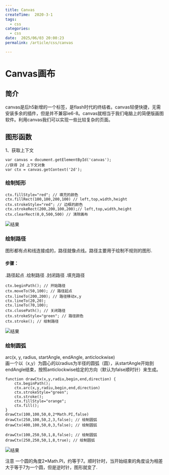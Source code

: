 ```yaml
---
title: Canvas
createTime:  2020-3-1
tags:
  - css
categories:
  - css
date:  2025/06/03 20:00:23
permalink: /article/css/canvas

---
```


# Canvas画布

## 简介
canvas是后h5新增的一个标签，是flash时代的终结者。canvas轻便快捷，无需安装多余的插件，但是并不兼容ie6-8。canvas就相当于我们电脑上的简便版画图软件。利用canvas我们可以实现一些比较复杂的页面。

## 图形函数
1、获取上下文

```
var canvas = document.getElementById('canvas');
//获得 2d 上下文对象
var ctx = canvas.getContext('2d');
```

### 绘制矩形
```
ctx.fillStyle="red"; // 填充的颜色
ctx.fillRect(100,100,200,100) // left,top,width,height
ctx.strokeStyle="red"; // 边框的颜色
ctx.strokeRect(200,200,100,200);// left,top,width,height
ctx.clearRect(0,0,500,500) // 清除画布
```
![结果](/img/canvas/rect.jpg)

### 绘制路径
图形都有点和线连接成的，路径就像点线。路径主要用于绘制不规则的图形.  
#### 步骤：
.路径起点
.绘制路径
.封闭路径
.填充路径

```
ctx.beginPath(); // 开始路径
ctx.moveTo(50,100); // 路径起点
ctx.lineTo(200,200); // 路径移动x,y
ctx.lineTo(20,20);
ctx.lineTo(70,100);
ctx.closePath(); // 关闭路径
ctx.strokeStyle="green"; // 路径颜色
ctx.stroke(); // 绘制路径
```
![结果](/img/canvas/path.png)

### 绘制圆弧
arc(x, y, radius, startAngle, endAngle, anticlockwise)  
画一个以（x,y）为圆心的以radius为半径的圆弧（圆），从startAngle开始到endAngle结束，按照anticlockwise给定的方向（默认为false顺时针）来生成。
```
function drawCtx(x,y,radiu,begin,end,direction) {
    ctx.beginPath();
    ctx.arc(x,y,radiu,begin,end,direction)
    ctx.strokeStyle="green";
    ctx.stroke();
    ctx.fillStyle="orange";
    ctx.fill();
}
drawCtx(100,100,50,0,2*Math.PI,false)
drawCtx(250,100,50,2,3,false); // 绘制圆弧
drawCtx(400,100,50,0,3,false); // 绘制圆弧

drawCtx(100,250,50,1,8,false); // 绘制圆弧
drawCtx(250,250,50,1,8,true); // 绘制圆弧
```
![结果](/img/canvas/arc.png)

注意
一个圆的角度2*Math.PI，约等于7。顺时针时，当开始结束的角度设为相差大于等于7为一个圆，但是逆时针，图形就变了.